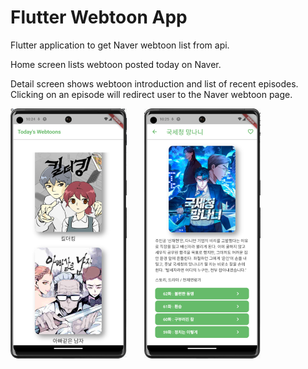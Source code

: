 # Flutter Webtoon App

Flutter application to get Naver webtoon list from api.

Home screen lists webtoon posted today on Naver.

Detail screen shows webtoon introduction and list of recent episodes. Clicking on an episode will redirect user to the Naver webtoon page.

![alt](images/home-preview.png) &nbsp;&nbsp;&nbsp;&nbsp;&nbsp; ![alt](images/detail-preview.png)
